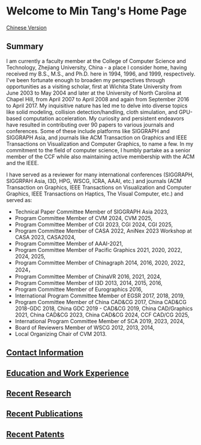# Welcome to Min Tang's Home Page                                                                                                       

[Chinese Version](Data/home-ch.html)



## Summary
[//]: <> (Min Tang is a professor at the College of Computer Science and Technology, Zhejiang University, China.)
[//]: <> (He received his B.S., M.S., and Ph.D. from Zhejiang University in 1994, 1996 and 1999, respectively. From June 2003 to May 2004, he was a visiting scholar at Wichita State University.)
[//]: <> (Between April 2007 to April 2008, and September 2016 to April 2017, he was a visiting scholar at the University of North Carolina at Chapel Hill.)
[//]: <> (His research interests include collision detection/handling, cloth simulation, and GPU-based computation acceleration.)
[//]: <> (He has published more than 90 journal and conference papers, including conference papers at SIGGRAPH, SIGGRAPH Asia, Eurographics, Pacific Graphics,)
[//]: <> (ACM SIGGRAPH Symposium on Interactive 3D Graphics and Games, I3D, Eurographics Symposium on Rendering, ACM Symposium on Solid and Physical Modeling,)
[//]: <> (Computer Graphics International, AAAI and journal papers at ACM Transaction on Graphics, IEEE Transactions on Visualization and Computer Graphics,)
[//]: <> (Computer Graphics Forum, Graphical Models, Computers & Graphics, The Visual Computer, Advanced Engineering Informatics, etc. He is a senior member of the CCF, a member of the ACM, and a member of the IEEE.)

I am currently a faculty member at the College of Computer Science and Technology, Zhejiang University, China - a place I consider home, having received my B.S., M.S., and Ph.D. here in 1994, 1996, and 1999, respectively. 
I've been fortunate enough to broaden my perspectives through opportunities as a visiting scholar, first at Wichita State University from June 2003 to May 2004 and later at the University of North Carolina at Chapel Hill, from April 2007 to April 2008 and again from September 2016 to April 2017. 
My inquisitive nature has led me to delve into diverse topics like solid modeling, collision detection/handling, cloth simulation, and GPU-based computation acceleration. My curiosity and persistent endeavors have resulted in contributing over 90 papers to various journals and conferences. Some of these include platforms like SIGGRAPH and SIGGRAPH Asia, and journals like ACM Transaction on Graphics and IEEE Transactions on Visualization and Computer Graphics, to name a few.
In my commitment to the field of computer science, I humbly partake as a senior member of the CCF while also maintaining active membership with the ACM and the IEEE.

I have served as a reviewer for many international conferences (SIGGRAPH, SIGGRPAH Asia, I3D, HPG, WSCG, ICRA, AAAI, etc.) and journals (ACM Transaction on Graphics, IEEE Transactions on Visualization and Computer Graphics, IEEE Transactions on Haptics, The Visual Computer, etc.) and served as:
- Technical Paper Committee Member of SIGGRAPH Asia 2023,
- Program Committee Member of CVM 2024, CVM 2025,
- Program Committee Member of CGI 2023, CGI 2024, CGI 2025,
- Program Committee Member of CASA 2022,  AniNex 2023 Workshop at CASA 2023, CASA2024, 
- Program Committee Member of AAAI-2021,
- Program Committee Member of Pacific Graphics 2021, 2020, 2022, 2024, 2025,
- Program Committee Member of Chinagraph 2014, 2016, 2020, 2022, 2024，
- Program Committee Member of ChinaVR 2016, 2021, 2024, 
- Program Committee Member of I3D 2013, 2014, 2015, 2016, 
- Program Committee Member of Eurographics 2016,
- International Program Committee Member of EGSR 2017, 2018, 2019,
- Program Committee Member of China CAD&CG 2017, China CAD&CG 2018-GDC 2018, China GDC 2019 - CAD&CG 2019, China CAD/Graphics 2021, China CAD&CG 2023, China CAD&CG 2024, CCF CAD/CG 2025,
- International Program Committee Member of SCA 2019, 2023, 2024,
- Board of Reviewers Member of WSCG 2012, 2013, 2014,
- Local Organizing Chair of CVM 2013. 

## [Contact Information](Data/contact.html)

## [Education and Work Experience](Data/work.html)

## [Recent Research](Data/projects.html)

## [Recent Publications](Data/papers.html)

## [Recent Patents](Data/patents.html)

